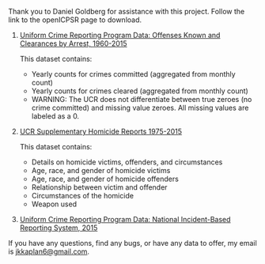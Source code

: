 Thank you to Daniel Goldberg for assistance with this project. Follow the link to the openICPSR page to download.

1.  [Uniform Crime Reporting Program Data: Offenses Known and Clearances by Arrest, 1960-2015](https://www.openicpsr.org/openicpsr/project/100707/version/V1/view)

    This dataset contains:
    -   Yearly counts for crimes committed (aggregated from monthly count)
    -   Yearly counts for crimes cleared (aggregated from monthly count)
    -   WARNING: The UCR does not differentiate between true zeroes (no crime committed) and missing value zeroes. All missing values are labeled as a 0.

2.  [UCR Supplementary Homicide Reports 1975-2015](https://www.openicpsr.org/openicpsr/project/100699/version/V1/view)

    This dataset contains:
    -   Details on homicide victims, offenders, and circumstances
    -   Age, race, and gender of homicide victims
    -   Age, race, and gender of homicide offenders
    -   Relationship between victim and offender
    -   Circumstances of the homicide
    -   Weapon used

3.  [Uniform Crime Reporting Program Data: National Incident-Based Reporting System, 2015](https://www.openicpsr.org/openicpsr/project/100713/version/V1/view)

If you have any questions, find any bugs, or have any data to offer, my email is <jkkaplan6@gmail.com>.
